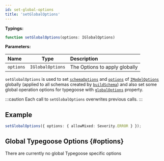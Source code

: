 ```yaml
---
id: set-global-options
title: 'setGlobalOptions'
---
```


**Typings:**

```ts
function setGlobalOptions(options: IGlobalOptions)
```

**Parameters:**

| Name      |       Type       | Description                   |
| :-------- | :--------------: | :---------------------------- |
| `options` | `IGlobalOptions` | The Options to apply globally |

`setGlobalOptions` is used to set [`schemaOptions`](../decorators/modelOptions.md#schemaoptions) and [`options`](../decorators/modelOptions.md#options-1) of [`IModelOptions`](../decorators/modelOptions.md#options) globally (applied to all schemas created by [`buildSchema`](./buildSchema.md)) and also set some global operation options for typegoose with [`globalOptions`](#options) property.

:::caution
Each call to `setGlobalOptions` overwrites previous calls.
:::

## Example

```ts
setGlobalOptions({ options: { allowMixed: Severity.ERROR } });
```

## Global Typegoose Options {#options}

There are currently no global Typegoose specific options

